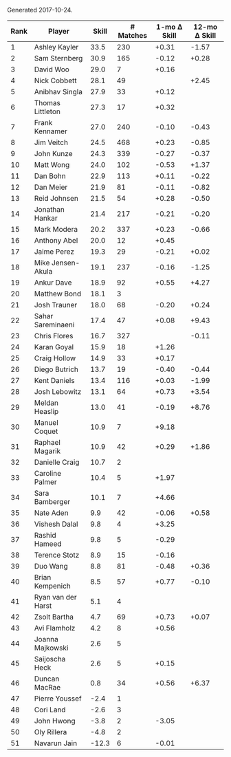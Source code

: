 Generated 2017-10-24.

| Rank | Player             | Skill | # Matches | 1-mo Δ Skill | 12-mo Δ Skill |
|------|--------------------|-------|-----------|--------------|---------------|
|    1 | Ashley Kayler      |  33.5 |       230 |        +0.31 |         -1.57 |
|    2 | Sam Sternberg      |  30.9 |       165 |        -0.12 |         +0.28 |
|    3 | David Woo          |  29.0 |         7 |        +0.16 |               |
|    4 | Nick Cobbett       |  28.1 |        49 |              |         +2.45 |
|    5 | Anibhav Singla     |  27.9 |        33 |        +0.12 |               |
|    6 | Thomas Littleton   |  27.3 |        17 |        +0.32 |               |
|    7 | Frank Kennamer     |  27.0 |       240 |        -0.10 |         -0.43 |
|    8 | Jim Veitch         |  24.5 |       468 |        +0.23 |         -0.85 |
|    9 | John Kunze         |  24.3 |       339 |        -0.27 |         -0.37 |
|   10 | Matt Wong          |  24.0 |       102 |        -0.53 |         +1.37 |
|   11 | Dan Bohn           |  22.9 |       113 |        +0.11 |         -0.22 |
|   12 | Dan Meier          |  21.9 |        81 |        -0.11 |         -0.82 |
|   13 | Reid Johnsen       |  21.5 |        54 |        +0.28 |         -0.50 |
|   14 | Jonathan Hankar    |  21.4 |       217 |        -0.21 |         -0.20 |
|   15 | Mark Modera        |  20.2 |       337 |        +0.23 |         -0.66 |
|   16 | Anthony Abel       |  20.0 |        12 |        +0.45 |               |
|   17 | Jaime Perez        |  19.3 |        29 |        -0.21 |         +0.02 |
|   18 | Mike Jensen-Akula  |  19.1 |       237 |        -0.16 |         -1.25 |
|   19 | Ankur Dave         |  18.9 |        92 |        +0.55 |         +4.27 |
|   20 | Matthew Bond       |  18.1 |         3 |              |               |
|   21 | Josh Trauner       |  18.0 |        68 |        -0.20 |         +0.24 |
|   22 | Sahar Sareminaeni  |  17.4 |        47 |        +0.08 |         +9.43 |
|   23 | Chris Flores       |  16.7 |       327 |              |         -0.11 |
|   24 | Karan Goyal        |  15.9 |        18 |        +1.26 |               |
|   25 | Craig Hollow       |  14.9 |        33 |        +0.17 |               |
|   26 | Diego Butrich      |  13.7 |        19 |        -0.40 |         -0.44 |
|   27 | Kent Daniels       |  13.4 |       116 |        +0.03 |         -1.99 |
|   28 | Josh Lebowitz      |  13.1 |        64 |        +0.73 |         +3.54 |
|   29 | Meldan Heaslip     |  13.0 |        41 |        -0.19 |         +8.76 |
|   30 | Manuel Coquet      |  10.9 |         7 |        +9.18 |               |
|   31 | Raphael Magarik    |  10.9 |        42 |        +0.29 |         +1.86 |
|   32 | Danielle Craig     |  10.7 |         2 |              |               |
|   33 | Caroline Palmer    |  10.4 |         5 |        +1.97 |               |
|   34 | Sara Bamberger     |  10.1 |         7 |        +4.66 |               |
|   35 | Nate Aden          |   9.9 |        42 |        -0.06 |         +0.58 |
|   36 | Vishesh Dalal      |   9.8 |         4 |        +3.25 |               |
|   37 | Rashid Hameed      |   9.8 |         5 |        -0.29 |               |
|   38 | Terence Stotz      |   8.9 |        15 |        -0.16 |               |
|   39 | Duo Wang           |   8.8 |        81 |        -0.48 |         +0.36 |
|   40 | Brian Kempenich    |   8.5 |        57 |        +0.77 |         -0.10 |
|   41 | Ryan van der Harst |   5.1 |         4 |              |               |
|   42 | Zsolt Bartha       |   4.7 |        69 |        +0.73 |         +0.07 |
|   43 | Avi Flamholz       |   4.2 |         8 |        +0.56 |               |
|   44 | Joanna Majkowski   |   2.6 |         5 |              |               |
|   45 | Saijoscha Heck     |   2.6 |         5 |        +0.15 |               |
|   46 | Duncan MacRae      |   0.8 |        34 |        +0.56 |         +6.37 |
|   47 | Pierre Youssef     |  -2.4 |         1 |              |               |
|   48 | Cori Land          |  -2.6 |         3 |              |               |
|   49 | John Hwong         |  -3.8 |         2 |        -3.05 |               |
|   50 | Oly Rillera        |  -4.8 |         2 |              |               |
|   51 | Navarun Jain       | -12.3 |         6 |        -0.01 |               |